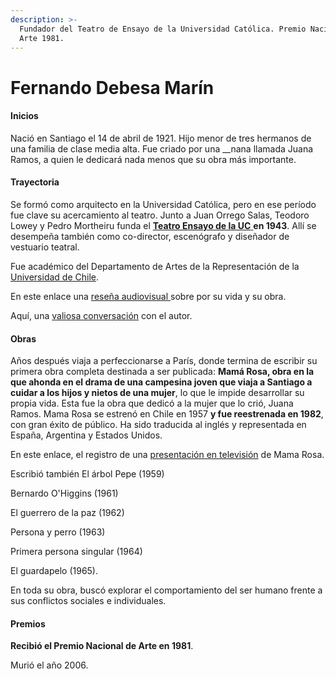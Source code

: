 ```yaml
---
description: >-
  Fundador del Teatro de Ensayo de la Universidad Católica. Premio Nacional de
  Arte 1981.
---
```


# Fernando Debesa Marín

#### Inicios

Nació en Santiago el 14 de abril de 1921. Hijo menor de tres hermanos de una familia de clase media alta. Fue criado por una __nana llamada Juana Ramos, a quien le dedicará nada menos que su obra más importante.

#### Trayectoria

Se formó como arquitecto en la Universidad Católica, pero en ese período fue clave su acercamiento al teatro. Junto a Juan Orrego Salas, Teodoro Lowey y Pedro Mortheiru funda el [**Teatro Ensayo de la UC** ](http://teatrouc.uc.cl/2014-06-10-15-01-02/historia.html)**en 1943**. Allí se desempeña también como co-director, escenógrafo y diseñador de vestuario teatral.

Fue académico del Departamento de Artes de la Representación de la [Universidad de Chile](http://www.uchile.cl/portal/presentacion/historia/grandes-figuras/premios-nacionales/teatro-y-artes-de-la-representacion/6668/fernando-debesa-marin).

En este enlace una [reseña audiovisual ](https://www.youtube.com/watch?v=HefS05MM-T0)sobre por su vida y su obra.

Aquí, una [valiosa conversación](https://www.youtube.com/watch?v=qrtW1bIVJ88&t=15s) con el autor.

#### Obras

Años después viaja a perfeccionarse a París, donde termina de escribir su primera obra completa destinada a ser publicada: **Mamá Rosa, obra en la que ahonda en el drama de una campesina joven que viaja a Santiago a cuidar a los hijos y nietos de una mujer**, lo que le impide desarrollar su propia vida. Esta fue la obra que dedicó a la mujer que lo crió, Juana Ramos. Mama Rosa se estrenó en Chile en 1957 **y fue reestrenada en 1982**, con gran éxito de público. Ha sido traducida al inglés y representada en España, Argentina y Estados Unidos.

En este enlace, el registro de una [presentación en televisión](https://www.youtube.com/watch?v=VKg7iuBwMzo) de Mama Rosa.

Escribió también El árbol Pepe \(1959\)

Bernardo O'Higgins \(1961\)

El guerrero de la paz \(1962\)

Persona y perro \(1963\)

Primera persona singular \(1964\)

El guardapelo \(1965\).

En toda su obra, buscó explorar el comportamiento del ser humano frente a sus conflictos sociales e individuales.

#### Premios

**Recibió el Premio Nacional de Arte en 1981**.

Murió el año 2006.

#### 

 

